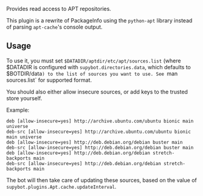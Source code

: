 Provides read access to APT repositories.

This plugin is a rewrite of PackageInfo using the `python-apt` library instead
of parsing `apt-cache`'s console output.

## Usage

To use it, you must set `$DATADIR/aptdir/etc/apt/sources.list` (where $DATADIR is
configured with `supybot.directories.data`, which defaults to $BOTDIR/data`)
to the list of sources you want to use. See `man sources.list` for supported
format.

You should also either allow insecure sources, or add keys to the trusted
store yourself.

Example:

```
deb [allow-insecure=yes] http://archive.ubuntu.com/ubuntu bionic main universe
deb-src [allow-insecure=yes] http://archive.ubuntu.com/ubuntu bionic main universe
deb [allow-insecure=yes] http://deb.debian.org/debian buster main
deb-src [allow-insecure=yes] http://deb.debian.org/debian buster main
deb [allow-insecure=yes] http://deb.debian.org/debian stretch-backports main
deb-src [allow-insecure=yes] http://deb.debian.org/debian stretch-backports main
```

The bot will then take care of updating these sources, based on the value of
`supybot.plugins.Apt.cache.updateInterval`.
